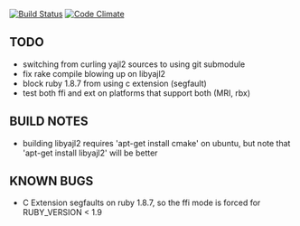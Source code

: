 
[![Build Status](https://travis-ci.org/lamont-granquist/ffi-yajl.png)](https://travis-ci.org/lamont-granquist/ffi-yajl)  [![Code Climate](https://codeclimate.com/github/lamont-granquist/ffi-yajl.png)](https://codeclimate.com/github/lamont-granquist/ffi-yajl)

## TODO

- switching from curling yajl2 sources to using git submodule
- fix rake compile blowing up on libyajl2
- block ruby 1.8.7 from using c extension (segfault)
- test both ffi and ext on platforms that support both (MRI, rbx)

## BUILD NOTES

- building libyajl2 requires 'apt-get install cmake' on ubuntu, but note
  that 'apt-get install libyajl2' will be better

## KNOWN BUGS

- C Extension segfaults on ruby 1.8.7, so the ffi mode is forced for RUBY_VERSION < 1.9

